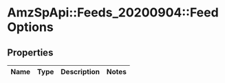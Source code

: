 # AmzSpApi::Feeds_20200904::FeedOptions

## Properties
Name | Type | Description | Notes
------------ | ------------- | ------------- | -------------


